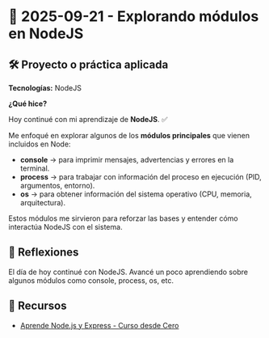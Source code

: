 # 📅 2025-09-21 - Explorando módulos en NodeJS

## 🛠️ Proyecto o práctica aplicada

**Tecnologías:** NodeJS

**¿Qué hice?**

Hoy continué con mi aprendizaje de **NodeJS**. ✅  

Me enfoqué en explorar algunos de los **módulos principales** que vienen incluidos en Node:  

- **console** → para imprimir mensajes, advertencias y errores en la terminal.  
- **process** → para trabajar con información del proceso en ejecución (PID, argumentos, entorno).  
- **os** → para obtener información del sistema operativo (CPU, memoria, arquitectura).  

Estos módulos me sirvieron para reforzar las bases y entender cómo interactúa NodeJS con el sistema.  

## 💭 Reflexiones

El día de hoy continué con NodeJS. Avancé un poco aprendiendo sobre algunos módulos como console, process, os, etc.

## 🔗 Recursos

- [Aprende Node.js y Express - Curso desde Cero](https://www.youtube.com/watch?v=1hpc70_OoAg)  
